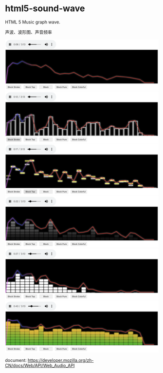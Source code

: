 # html5-sound-wave

HTML 5 Music graph wave.

声波、波形图、声音频率

![草稿](./1.png)
![草稿](./2.png)
![草稿](./3.png)
![草稿](./4.png)
![草稿](./5.png)
![草稿](./6.png)

document: https://developer.mozilla.org/zh-CN/docs/Web/API/Web_Audio_API